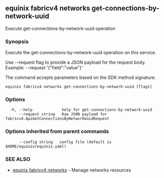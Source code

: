 ## equinix fabricv4 networks get-connections-by-network-uuid

Execute get-connections-by-network-uuid operation

### Synopsis

Execute the get-connections-by-network-uuid operation on this service.

Use --request flag to provide a JSON payload for the request body.
Example: --request '{"field":"value"}'

The command accepts parameters based on the SDK method signature.

```
equinix fabricv4 networks get-connections-by-network-uuid [flags]
```

### Options

```
  -h, --help             help for get-connections-by-network-uuid
      --request string   Raw JSON payload for fabricv4.ApiGetConnectionsByNetworkUuidRequest
```

### Options inherited from parent commands

```
      --config string   config file (default is $HOME/equinix/equinix.yaml)
```

### SEE ALSO

* [equinix fabricv4 networks](equinix_fabricv4_networks.md)	 - Manage networks resources

